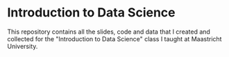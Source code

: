 Introduction to Data Science
========

This repository contains all the slides, code and data that I created and collected for the "Introduction to Data Science" class I taught at Maastricht University.
